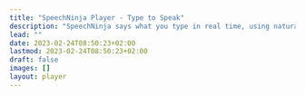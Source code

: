 ```yaml
---
title: "SpeechNinja Player - Type to Speak"
description: "SpeechNinja says what you type in real time, using natural sounding voices."
lead: ""
date: 2023-02-24T08:50:23+02:00
lastmod: 2023-02-24T08:50:23+02:00
draft: false
images: []
layout: player
---
```

